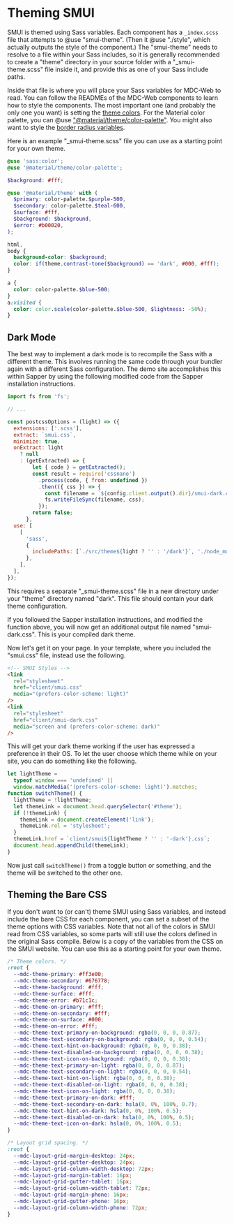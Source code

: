 # Theming SMUI

SMUI is themed using Sass variables. Each component has a `_index.scss` file that attempts to @use "smui-theme". (Then it @use "./style", which actually outputs the style of the component.) The "smui-theme" needs to resolve to a file within your Sass includes, so it is generally recommended to create a "theme" directory in your source folder with a "\_smui-theme.scss" file inside it, and provide this as one of your Sass include paths.

Inside that file is where you will place your Sass variables for MDC-Web to read. You can follow the READMEs of the MDC-Web components to learn how to style the components. The most important one (and probably the only one you want) is setting the [theme colors](https://github.com/material-components/material-components-web/tree/v10.0.0/packages/mdc-theme#color-scheme). For the Material color palette, you can @use ["@material/theme/color-palette"](https://github.com/material-components/material-components-web/blob/v10.0.0/packages/mdc-theme/_color-palette.scss). You might also want to style the [border radius variables](https://github.com/material-components/material-components-web/tree/v10.0.0/packages/mdc-shape#sass-variables).

Here is an example "\_smui-theme.scss" file you can use as a starting point for your own theme.

```scss
@use 'sass:color';
@use '@material/theme/color-palette';

$background: #fff;

@use '@material/theme' with (
  $primary: color-palette.$purple-500,
  $secondary: color-palette.$teal-600,
  $surface: #fff,
  $background: $background,
  $error: #b00020,
);

html,
body {
  background-color: $background;
  color: if(theme.contrast-tone($background) == 'dark', #000, #fff);
}

a {
  color: color-palette.$blue-500;
}
a:visited {
  color: color.scale(color-palette.$blue-500, $lightness: -50%);
}
```

## Dark Mode

The best way to implement a dark mode is to recompile the Sass with a different theme. This involves running the same code through your bundler again with a different Sass configuration. The demo site accomplishes this within Sapper by using the following modified code from the Sapper installation instructions.

```js
import fs from 'fs';

// ...

const postcssOptions = (light) => ({
  extensions: ['.scss'],
  extract: `smui.css`,
  minimize: true,
  onExtract: light
    ? null
    : (getExtracted) => {
        let { code } = getExtracted();
        const result = require('cssnano')
          .process(code, { from: undefined })
          .then(({ css }) => {
            const filename = `${config.client.output().dir}/smui-dark.css`;
            fs.writeFileSync(filename, css);
          });
        return false;
      },
  use: [
    [
      'sass',
      {
        includePaths: [`./src/theme${light ? '' : '/dark'}`, './node_modules'],
      },
    ],
  ],
});
```

This requires a separate "\_smui-theme.scss" file in a new directory under your "theme" directory named "dark". This file should contain your dark theme configuration.

If you followed the Sapper installation instructions, and modified the function above, you will now get an additional output file named "smui-dark.css". This is your compiled dark theme.

Now let's get it on your page. In your template, where you included the "smui.css" file, instead use the following.

```html
<!-- SMUI Styles -->
<link
  rel="stylesheet"
  href="client/smui.css"
  media="(prefers-color-scheme: light)"
/>
<link
  rel="stylesheet"
  href="client/smui-dark.css"
  media="screen and (prefers-color-scheme: dark)"
/>
```

This will get your dark theme working if the user has expressed a preference in their OS. To let the user choose which theme while on your site, you can do something like the following.

```js
let lightTheme =
  typeof window === 'undefined' ||
  window.matchMedia('(prefers-color-scheme: light)').matches;
function switchTheme() {
  lightTheme = !lightTheme;
  let themeLink = document.head.querySelector('#theme');
  if (!themeLink) {
    themeLink = document.createElement('link');
    themeLink.rel = 'stylesheet';
  }
  themeLink.href = `client/smui${lightTheme ? '' : '-dark'}.css`;
  document.head.appendChild(themeLink);
}
```

Now just call `switchTheme()` from a toggle button or something, and the theme will be switched to the other one.

## Theming the Bare CSS

If you don't want to (or can't) theme SMUI using Sass variables, and instead include the bare CSS for each component, you can set a subset of the theme options with CSS variables. Note that not all of the colors in SMUI read from CSS variables, so some parts will still use the colors defined in the original Sass compile. Below is a copy of the variables from the CSS on the SMUI website. You can use this as a starting point for your own theme.

```css
/* Theme colors. */
:root {
  --mdc-theme-primary: #ff3e00;
  --mdc-theme-secondary: #676778;
  --mdc-theme-background: #fff;
  --mdc-theme-surface: #fff;
  --mdc-theme-error: #b71c1c;
  --mdc-theme-on-primary: #fff;
  --mdc-theme-on-secondary: #fff;
  --mdc-theme-on-surface: #000;
  --mdc-theme-on-error: #fff;
  --mdc-theme-text-primary-on-background: rgba(0, 0, 0, 0.87);
  --mdc-theme-text-secondary-on-background: rgba(0, 0, 0, 0.54);
  --mdc-theme-text-hint-on-background: rgba(0, 0, 0, 0.38);
  --mdc-theme-text-disabled-on-background: rgba(0, 0, 0, 0.38);
  --mdc-theme-text-icon-on-background: rgba(0, 0, 0, 0.38);
  --mdc-theme-text-primary-on-light: rgba(0, 0, 0, 0.87);
  --mdc-theme-text-secondary-on-light: rgba(0, 0, 0, 0.54);
  --mdc-theme-text-hint-on-light: rgba(0, 0, 0, 0.38);
  --mdc-theme-text-disabled-on-light: rgba(0, 0, 0, 0.38);
  --mdc-theme-text-icon-on-light: rgba(0, 0, 0, 0.38);
  --mdc-theme-text-primary-on-dark: #fff;
  --mdc-theme-text-secondary-on-dark: hsla(0, 0%, 100%, 0.7);
  --mdc-theme-text-hint-on-dark: hsla(0, 0%, 100%, 0.5);
  --mdc-theme-text-disabled-on-dark: hsla(0, 0%, 100%, 0.5);
  --mdc-theme-text-icon-on-dark: hsla(0, 0%, 100%, 0.5);
}

/* Layout grid spacing. */
:root {
  --mdc-layout-grid-margin-desktop: 24px;
  --mdc-layout-grid-gutter-desktop: 24px;
  --mdc-layout-grid-column-width-desktop: 72px;
  --mdc-layout-grid-margin-tablet: 16px;
  --mdc-layout-grid-gutter-tablet: 16px;
  --mdc-layout-grid-column-width-tablet: 72px;
  --mdc-layout-grid-margin-phone: 16px;
  --mdc-layout-grid-gutter-phone: 16px;
  --mdc-layout-grid-column-width-phone: 72px;
}
```
